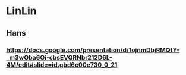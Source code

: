 # LinLin
## Hans
### https://docs.google.com/presentation/d/1ojnmDbjRMQtY-_m3wOba6Oi-cbsEVQRNbr212D6L-4M/edit#slide=id.gbd6c00e730_0_21